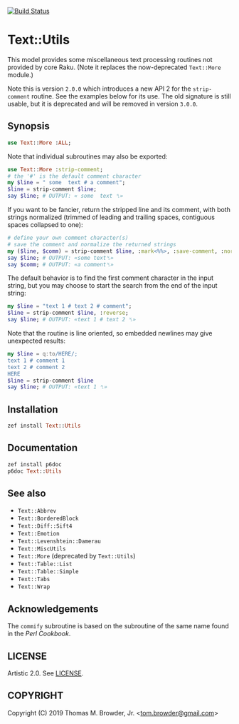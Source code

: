 [![Build Status](https://travis-ci.org/tbrowder/Text-Utils-Raku.svg?branch=master)](https://travis-ci.org/tbrowder/Text-Utils-Raku)

# Text::Utils

This model provides some miscellaneous text processing routines not
provided by core Raku. (Note it replaces the now-deprecated `Text::More` module.)

Note this is version `2.0.0` which introduces a new API 2 for
the `strip-comment` routine. See the examples below for its use.
The old signature is still usable, but it is deprecated
and will be removed in version `3.0.0`.

## Synopsis

```raku
use Text::More :ALL;
```
Note that individual subroutines
may also be exported:

```raku
use Text::More :strip-comment;
# the '#' is the default comment character
my $line = " some  text # a comment";
$line = strip-comment $line;
say $line; # OUTPUT: « some  text ␤»
```

If you want to be fancier, return the stripped line and its comment,
with both strings normalized (trimmed of leading and trailing spaces,
contiguous spaces collapsed to one):


```raku
# define your own comment character(s)
# save the comment and normalize the returned strings
my ($line, $comm) = strip-comment $line, :mark<%%>, :save-comment, :normalize;
say $line; # OUTPUT: «some text␤»
say $comm; # OUTPUT: «a comment␤»
```
The default behavior is to find the first comment character in the input
string, but you may choose to start the search from the end of the
input string:

```raku
my $line = "text 1 # text 2 # comment";
$line = strip-comment $line, :reverse;
say $line; # OUTPUT: «text 1 # text 2 ␤»
```
Note that the routine is line oriented, so embedded newlines
may give unexpected results:
```raku
my $line = q:to/HERE/;
text 1 # comment 1
text 2 # comment 2
HERE
$line = strip-comment $line
say $line; # OUTPUT: «text 1 ␤»
```
## Installation
``` Raku
zef install Text::Utils
```
## Documentation
``` Raku
zef install p6doc
p6doc Text::Utils
```
## See also
- `Text::Abbrev`
- `Text::BorderedBlock`
- `Text::Diff::Sift4`
- `Text::Emotion`
- `Text::Levenshtein::Damerau`
- `Text::MiscUtils`
- `Text::More` (deprecated by `Text::Utils`)
- `Text::Table::List`
- `Text::Table::Simple`
- `Text::Tabs`
- `Text::Wrap`

## Acknowledgements

The `commify` subroutine is based on the subroutine of the same
name found in the *Perl Cookbook*.

## LICENSE

Artistic 2.0. See [LICENSE](https://github.com/tbrowder/Text-Utils-Raku/blob/master/LICENSE).

## COPYRIGHT

Copyright (C) 2019 Thomas M. Browder, Jr. <<tom.browder@gmail.com>>
